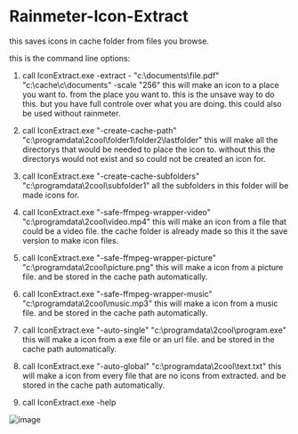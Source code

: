 # Rainmeter-Icon-Extract
this saves icons in cache folder from files you browse.


this is the command line options:

1. call IconExtract.exe -extract - "c:\documents\file.pdf" "c:\cache\c\documents\" -scale "256"
this will make an icon to a place you want to. from the place you want to.
this is the unsave way to do this. but you have full controle over what you are doing.
this could also be used without rainmeter.

2. call IconExtract.exe "-create-cache-path" "c:\programdata\2cool\folder1\folder2\lastfolder\"
this will make all the directorys that would be needed to place the icon to.
without this the directorys would not exist and so could not be created an icon for.

3. call IconExtract.exe "-create-cache-subfolders" "c:\programdata\2cool\subfolder1"
all the subfolders in this folder will be made icons for.

4. call IconExtract.exe "-safe-ffmpeg-wrapper-video" "c:\programdata\2cool\video.mp4"
this will make an icon from a file that could be a video file.
the cache folder is already made so this it the save version to make icon files.

5. call IconExtract.exe "-safe-ffmpeg-wrapper-picture" "c:\programdata\2cool\picture.png"
this will make a icon from a picture file. and be stored in the cache path automatically.

6. call IconExtract.exe "-safe-ffmpeg-wrapper-music" "c:\programdata\2cool\music.mp3"
this will make a icon from a music file. and be stored in the cache path automatically.

7. call IconExtract.exe "-auto-single" "c:\programdata\2cool\program.exe"
this will make a icon from a exe file or an url file. and be stored in the cache path automatically.

8. call IconExtract.exe "-auto-global" "c:\programdata\2cool\text.txt"
this will make a icon from every file that are no icons from extracted. and be stored in the cache path automatically.

9. call IconExtract.exe -help


![image](https://user-images.githubusercontent.com/46109964/144929607-21772bbd-6e55-44c9-a18f-1145494ad7e7.png)


